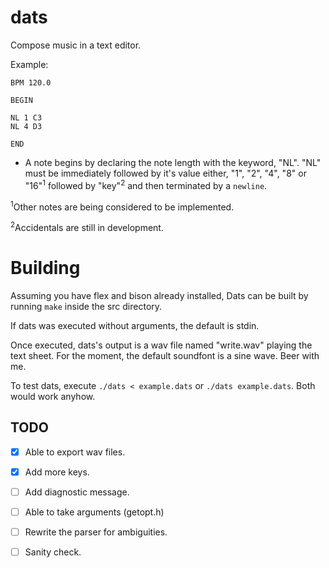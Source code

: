 # dats
Compose music in a text editor.


Example:
```
BPM 120.0

BEGIN

NL 1 C3
NL 4 D3

END
```
- A note begins by declaring the note length with
the keyword, "NL". "NL" must be immediately followed by it's
value either, "1", "2", "4", "8" or "16"<sup>1</sup> followed
by "key"<sup>2</sup> and then terminated by a `newline`.

<sup>1</sup>Other notes are being considered
to be implemented.

<sup>2</sup>Accidentals are still in development.


# Building
Assuming you have flex and bison already installed,
Dats can be built by running `make` inside the src directory.

If dats was executed without arguments, the default is stdin.

Once executed, dats's output is a wav file named "write.wav" playing the text sheet.
For the moment, the default soundfont is a sine wave. Beer with me.

To test dats, execute `./dats < example.dats` or `./dats example.dats`.
Both would work anyhow.

## TODO
- [x] Able to export wav files.

- [x] Add more keys.

- [ ] Add diagnostic message.

- [ ] Able to take arguments (getopt.h)

- [ ] Rewrite the parser for ambiguities.

- [ ] Sanity check.


